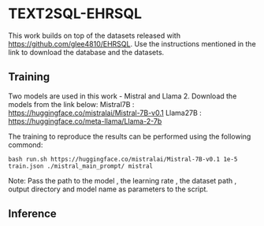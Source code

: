 # TEXT2SQL-EHRSQL
This work builds on top of the datasets released with https://github.com/glee4810/EHRSQL. Use the instructions mentioned in the link to download the database and the datasets. 

## Training
Two models are used in this work - Mistral and Llama 2. Download the models from the link below:
Mistral7B : https://huggingface.co/mistralai/Mistral-7B-v0.1
Llama27B  : https://huggingface.co/meta-llama/Llama-2-7b

The training to reproduce the results can be performed using the following commond:

```
bash run.sh https://huggingface.co/mistralai/Mistral-7B-v0.1 1e-5 train.json ./mistral_main_prompt/ mistral
```
Note: Pass the path to the model , the learning rate , the dataset path , output directory and model name as parameters to the script. 

## Inference
